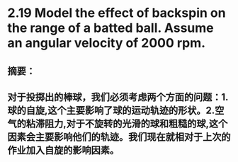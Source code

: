# 2.19 Model the effect of backspin on the range of a batted ball. Assume an angular velocity of 2000 rpm.  
## 摘要：  
## 对于投掷出的棒球，我们必须考虑两个方面的问题：1.球的自旋,这个主要影响了球的运动轨迹的形状。2.空气的粘滞阻力,对于不旋转的光滑的球和粗糙的球,这个因素会主要影响他们的轨迹。我们现在就相对于上次的作业加入自旋的影响因素。
